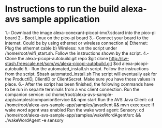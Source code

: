 Instructions to run the build alexa-avs sample application
===========================================================
1.- Download the image alexa-conexant-picopi-imx7.sdcard into the pico-pi board
2.- Boot Linux on the pico-pi board
3.- Connect your board to the internet. Could be by using ethernet or wireless connection
    a) Ethernet: Plug the ethernet cable
    b) Wireless: run the script under /home/root/wifi_start.sh. Follow the instructions shown by the script.
4.- Clone the alexa-picopi-autobuild.git repo
    $git clone http://sw-stash.freescale.net/scm/vs/alexa-picopi-autobuild.git
    $cd alexa-picopi-autobuild
5.- Run the automated_install.sh script. Follow the instructions from the script.
    $bash automated_install.sh
    The script will eventually ask for the ProductID, ClientID or ClientSecret. Make sure you have those values in place.
6.- After the script has been finished, the following commands have to be run in separte terminals from a vnc client connection.
    Run the companion service: cd /home/root/alexa-avs-sample-app/samples/companionService && npm start
    Run the AVS Java Client: cd /home/root/alexa-avs-sample-app/samples/javaclient && mvn exec:exec
    If wake word agent was enabled
    Run the wake word agent:
    Sensory: cd /home/root/alexa-avs-sample-app/samples/wakeWordAgent/src && ./wakeWordAgent -e sensory

